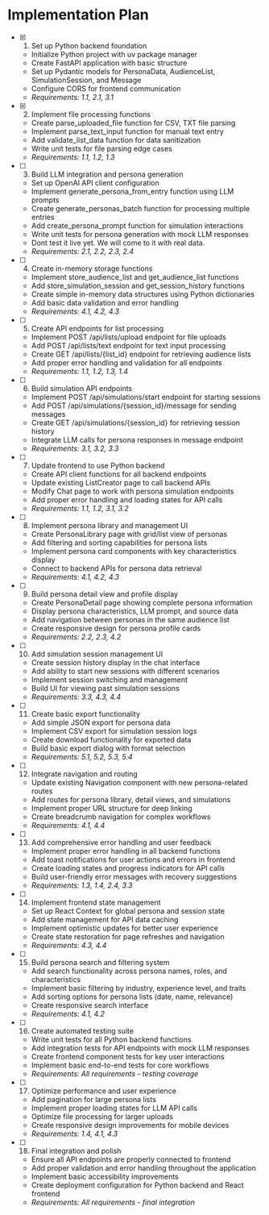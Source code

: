 # Implementation Plan

- [x] 1. Set up Python backend foundation
  - Initialize Python project with uv package manager
  - Create FastAPI application with basic structure
  - Set up Pydantic models for PersonaData, AudienceList, SimulationSession, and Message
  - Configure CORS for frontend communication
  - _Requirements: 1.1, 2.1, 3.1_

- [x] 2. Implement file processing functions
  - Create parse_uploaded_file function for CSV, TXT file parsing
  - Implement parse_text_input function for manual text entry
  - Add validate_list_data function for data sanitization
  - Write unit tests for file parsing edge cases
  - _Requirements: 1.1, 1.2, 1.3_

- [ ] 3. Build LLM integration and persona generation
  - Set up OpenAI API client configuration
  - Implement generate_persona_from_entry function using LLM prompts
  - Create generate_personas_batch function for processing multiple entries
  - Add create_persona_prompt function for simulation interactions
  - Write unit tests for persona generation with mock LLM responses
  - Dont test it live yet. We will come to it with real data.
  - _Requirements: 2.1, 2.2, 2.3, 2.4_

- [ ] 4. Create in-memory storage functions
  - Implement store_audience_list and get_audience_list functions
  - Add store_simulation_session and get_session_history functions
  - Create simple in-memory data structures using Python dictionaries
  - Add basic data validation and error handling
  - _Requirements: 4.1, 4.2, 4.3_

- [ ] 5. Create API endpoints for list processing
  - Implement POST /api/lists/upload endpoint for file uploads
  - Add POST /api/lists/text endpoint for text input processing
  - Create GET /api/lists/{list_id} endpoint for retrieving audience lists
  - Add proper error handling and validation for all endpoints
  - _Requirements: 1.1, 1.2, 1.3, 1.4_

- [ ] 6. Build simulation API endpoints
  - Implement POST /api/simulations/start endpoint for starting sessions
  - Add POST /api/simulations/{session_id}/message for sending messages
  - Create GET /api/simulations/{session_id} for retrieving session history
  - Integrate LLM calls for persona responses in message endpoint
  - _Requirements: 3.1, 3.2, 3.3_

- [ ] 7. Update frontend to use Python backend
  - Create API client functions for all backend endpoints
  - Update existing ListCreator page to call backend APIs
  - Modify Chat page to work with persona simulation endpoints
  - Add proper error handling and loading states for API calls
  - _Requirements: 1.1, 1.2, 3.1, 3.2_

- [ ] 8. Implement persona library and management UI
  - Create PersonaLibrary page with grid/list view of personas
  - Add filtering and sorting capabilities for persona lists
  - Implement persona card components with key characteristics display
  - Connect to backend APIs for persona data retrieval
  - _Requirements: 4.1, 4.2, 4.3_

- [ ] 9. Build persona detail view and profile display
  - Create PersonaDetail page showing complete persona information
  - Display persona characteristics, LLM prompt, and source data
  - Add navigation between personas in the same audience list
  - Create responsive design for persona profile cards
  - _Requirements: 2.2, 2.3, 4.2_

- [ ] 10. Add simulation session management UI
  - Create session history display in the chat interface
  - Add ability to start new sessions with different scenarios
  - Implement session switching and management
  - Build UI for viewing past simulation sessions
  - _Requirements: 3.3, 4.3, 4.4_

- [ ] 11. Create basic export functionality
  - Add simple JSON export for persona data
  - Implement CSV export for simulation session logs
  - Create download functionality for exported data
  - Build basic export dialog with format selection
  - _Requirements: 5.1, 5.2, 5.3, 5.4_

- [ ] 12. Integrate navigation and routing
  - Update existing Navigation component with new persona-related routes
  - Add routes for persona library, detail views, and simulations
  - Implement proper URL structure for deep linking
  - Create breadcrumb navigation for complex workflows
  - _Requirements: 4.1, 4.4_

- [ ] 13. Add comprehensive error handling and user feedback
  - Implement proper error handling in all backend functions
  - Add toast notifications for user actions and errors in frontend
  - Create loading states and progress indicators for API calls
  - Build user-friendly error messages with recovery suggestions
  - _Requirements: 1.3, 1.4, 2.4, 3.3_

- [ ] 14. Implement frontend state management
  - Set up React Context for global persona and session state
  - Add state management for API data caching
  - Implement optimistic updates for better user experience
  - Create state restoration for page refreshes and navigation
  - _Requirements: 4.3, 4.4_

- [ ] 15. Build persona search and filtering system
  - Add search functionality across persona names, roles, and characteristics
  - Implement basic filtering by industry, experience level, and traits
  - Add sorting options for persona lists (date, name, relevance)
  - Create responsive search interface
  - _Requirements: 4.1, 4.2_

- [ ] 16. Create automated testing suite
  - Write unit tests for all Python backend functions
  - Add integration tests for API endpoints with mock LLM responses
  - Create frontend component tests for key user interactions
  - Implement basic end-to-end tests for core workflows
  - _Requirements: All requirements - testing coverage_

- [ ] 17. Optimize performance and user experience
  - Add pagination for large persona lists
  - Implement proper loading states for LLM API calls
  - Optimize file processing for larger uploads
  - Create responsive design improvements for mobile devices
  - _Requirements: 1.4, 4.1, 4.3_

- [ ] 18. Final integration and polish
  - Ensure all API endpoints are properly connected to frontend
  - Add proper validation and error handling throughout the application
  - Implement basic accessibility improvements
  - Create deployment configuration for Python backend and React frontend
  - _Requirements: All requirements - final integration_